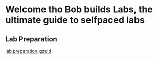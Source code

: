 # Welcome tho Bob builds Labs, the ultimate guide to selfpaced labs


## Lab Preparation
[lab preparation_gzuid](./00_lab_preparation.md)
